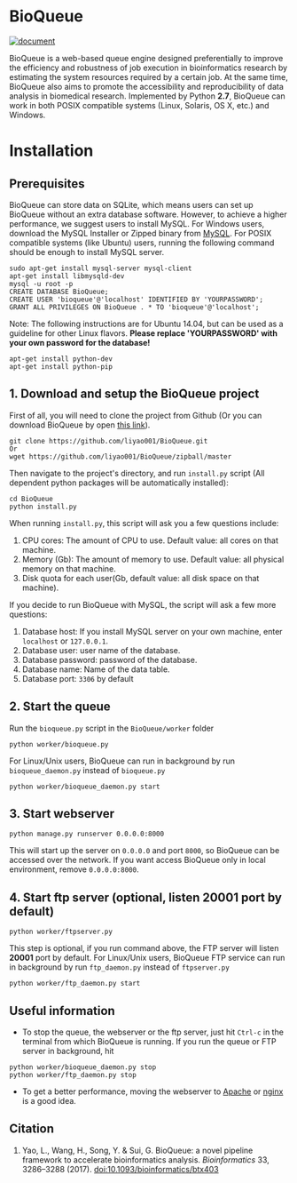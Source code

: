 # BioQueue
[![document](https://readthedocs.org/projects/bioqueue/badge/?version=latest "document")](https://bioqueue.readthedocs.io/en/latest/?badge=latest)

BioQueue is a web-based queue engine designed preferentially to improve the efficiency and robustness of job execution in bioinformatics research by estimating the system resources required by a certain job. At the same time, BioQueue also aims to promote the accessibility and reproducibility of data analysis in biomedical research. Implemented by Python **2.7**, BioQueue can work in both POSIX compatible systems (Linux, Solaris, OS X, etc.) and Windows.
# Installation
## Prerequisites
BioQueue can store data on SQLite, which means users can set up BioQueue without an extra database software. However, to achieve a higher performance, we suggest users to install MySQL. For Windows users, download the MySQL Installer or Zipped binary from [MySQL](http://www.mysql.com/downloads/). For POSIX compatible systems (like Ubuntu) users, running the following command should be enough to install MySQL server.
```
sudo apt-get install mysql-server mysql-client
apt-get install libmysqld-dev
mysql -u root -p
CREATE DATABASE BioQueue;
CREATE USER 'bioqueue'@'localhost' IDENTIFIED BY 'YOURPASSWORD';
GRANT ALL PRIVILEGES ON BioQueue . * TO 'bioqueue'@'localhost';
```
Note: The following instructions are for Ubuntu 14.04, but can be used as a guideline for other Linux flavors. **Please replace 'YOURPASSWORD' with your own password for the database!**
```
apt-get install python-dev
apt-get install python-pip
```
## 1. Download and setup the BioQueue project
First of all, you will need to clone the project from Github (Or you can download BioQueue by open [this link](https://github.com/liyao001/BioQueue/zipball/master)).
```
git clone https://github.com/liyao001/BioQueue.git
Or
wget https://github.com/liyao001/BioQueue/zipball/master
```
Then navigate to the project's directory, and run `install.py` script (All dependent python packages will be automatically installed):
```
cd BioQueue
python install.py
```
When running `install.py`, this script will ask you a few questions include:
 1. CPU cores: The amount of CPU to use. Default value: all cores on that machine.
 2. Memory (Gb): The amount of memory to use. Default value: all physical memory on that machine.
 3. Disk quota for each user(Gb, default value: all disk space on that machine).

If you decide to run BioQueue with MySQL, the script will ask a few more questions:
 1. Database host: If you install MySQL server on your own machine, enter `localhost` or `127.0.0.1`.
 2. Database user: user name of the database.
 3. Database password: password of the database.
 4. Database name: Name of the data table.
 5. Database port: `3306` by default

## 2. Start the queue
Run the `bioqueue.py` script in the `BioQueue/worker` folder
```
python worker/bioqueue.py
```
For Linux/Unix users, BioQueue can run in background by run `bioqueue_daemon.py` instead of `bioqueue.py`
```
python worker/bioqueue_daemon.py start
```

## 3. Start webserver
```
python manage.py runserver 0.0.0.0:8000
```
This will start up the server on `0.0.0.0` and port `8000`, so BioQueue can be accessed over the network. If you want access BioQueue only in local environment, remove `0.0.0.0:8000`.
## 4. Start ftp server (optional, listen 20001 port by default)
```
python worker/ftpserver.py
```
This step is optional, if you run command above, the FTP server will listen **20001** port by default. For Linux/Unix users, BioQueue FTP service can run in background by run `ftp_daemon.py` instead of `ftpserver.py`
```
python worker/ftp_daemon.py start
```

## Useful information
* To stop the queue, the webserver or the ftp server, just hit `Ctrl-c` in the terminal from which BioQueue is running. If you run the queue or FTP server in background, hit
```
python worker/bioqueue_daemon.py stop
python worker/ftp_daemon.py stop
```

* To get a better performance, moving the webserver to [Apache](http://bioqueue.readthedocs.io/en/latest/faq.html#use-bioqueue-with-apache-in-production-environment) or [nginx](https://nginx.org) is a good idea.

## Citation
1. Yao, L., Wang, H., Song, Y. & Sui, G. BioQueue: a novel pipeline framework to accelerate bioinformatics analysis. *Bioinformatics* 33, 3286–3288 (2017). [doi:10.1093/bioinformatics/btx403](https://doi.org/doi:10.1093/bioinformatics/btx403)